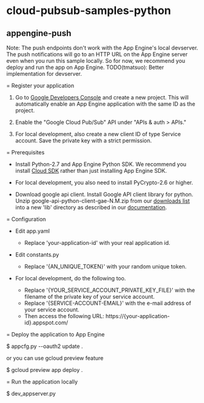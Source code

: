 cloud-pubsub-samples-python
===========================

appengine-push
--------------

Note: The push endpoints don't work with the App Engine's local
devserver. The push notifications will go to an HTTP URL on the App
Engine server even when you run this sample locally. So for now, we
recommend you deploy and run the app on App Engine.
TODO(tmatsuo): Better implementation for devserver.

= Register your application


1. Go to [Google Developers Console][1] and create a new project. This
   will automatically enable an App Engine application with the same
   ID as the project.

2. Enable the "Google Cloud Pub/Sub" API under "APIs & auth > APIs."

3. For local development, also create a new client ID of type Service
   account. Save the private key with a strict permission.

= Prerequisites

- Install Python-2.7 and App Engine Python SDK. We recommend you
  install [Cloud SDK][2] rather than just installing App Engine SDK.

- For local development, you also need to install PyCrypto-2.6 or
  higher.

- Download google api client.
  Install Google API client library for python. Unzip
  google-api-python-client-gae-N.M.zip from our [downloads list][3]
  into a new 'lib' directory as described in our [documentation][4].

= Configuration

- Edit app.yaml
    - Replace 'your-application-id' with your real application id.

- Edit constants.py
    - Replace '{AN_UNIQUE_TOKEN}' with your random unique token.

- For local development, do the following too.
    - Replace '{YOUR_SERVICE_ACCOUNT_PRIVATE_KEY_FILE}' with the
      filename of the private key of your service account.
    - Replace '{SERVICE-ACCOUNT-EMAIL}' with the e-mail address of
      your service account.
    - Then access the following URL:
        https://{your-application-id}.appspot.com/

= Deploy the application to App Engine

  $ appcfg.py --oauth2 update .

  or you can use gcloud preview feature

  $ gcloud preview app deploy .

= Run the application locally

  $ dev_appserver.py

[1]: https://console.developers.google.com/project
[2]: https://developers.google.com/cloud/sdk/
[3]: https://code.google.com/p/google-api-python-client/downloads/list
[4]: https://developers.google.com/api-client-library/python/start/installation
